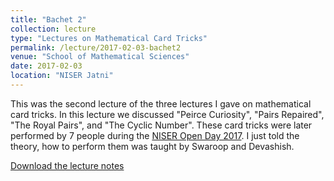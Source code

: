 ```yaml
---
title: "Bachet 2"
collection: lecture
type: "Lectures on Mathematical Card Tricks"
permalink: /lecture/2017-02-03-bachet2
venue: "School of Mathematical Sciences"
date: 2017-02-03
location: "NISER Jatni"
---
```


This was the second lecture of the three lectures I gave on mathematical card tricks. In this lecture we discussed "Peirce Curiosity", "Pairs Repaired", "The Royal Pairs", and "The Cyclic Number". These card tricks were later performed by 7 people during the [NISER Open Day 2017](https://gkorpal.github.io/talks/2017-04-08-math-o-trick). I just told the theory, how to perform them was taught by Swaroop and Devashish.

[Download the lecture notes](http://gkorpal.github.io/files/Bachet2.pdf)
